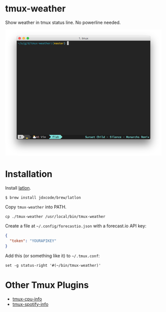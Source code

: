 tmux-weather
============

Show weather in tmux status line. No powerline needed.

![tmux-weather](./img/screenshot.png)

Installation
============
Install [latlon](https://github.com/jdxcode/latlon).

```
$ brew install jdxcode/brew/latlon
```

Copy `tmux-weather` into PATH.

```
cp ./tmux-weather /usr/local/bin/tmux-weather
```

Create a file at `~/.config/forecastio.json` with a forecast.io API key:

```json
{
  "token": "YOURAPIKEY"
}
```

Add this (or something like it) to `~/.tmux.conf`:

```
set -g status-right '#(~/bin/tmux-weather)'
```

Other Tmux Plugins
==================

* [tmux-cpu-info](https://github.com/dickeyxxx/tmux-cpu-info)
* [tmux-spotify-info](https://github.com/dickeyxxx/tmux-spotify-info)
